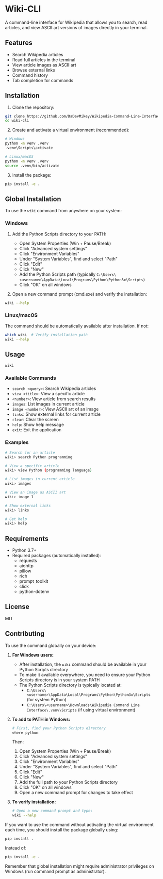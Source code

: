# Wiki-CLI

A command-line interface for Wikipedia that allows you to search, read articles, and view ASCII art versions of images directly in your terminal.

## Features

- Search Wikipedia articles
- Read full articles in the terminal
- View article images as ASCII art
- Browse external links
- Command history
- Tab completion for commands

## Installation

1. Clone the repository:
```bash
git clone https://github.com/DaDevMikey/Wikipedia-Command-Line-Interface.git
cd wiki-cli
```

2. Create and activate a virtual environment (recommended):
```bash
# Windows
python -m venv .venv
.venv\Scripts\activate

# Linux/macOS
python -m venv .venv
source .venv/bin/activate
```

3. Install the package:
```bash
pip install -e .
```

## Global Installation

To use the `wiki` command from anywhere on your system:

### Windows
1. Add the Python Scripts directory to your PATH:
   - Open System Properties (Win + Pause/Break)
   - Click "Advanced system settings"
   - Click "Environment Variables"
   - Under "System Variables", find and select "Path"
   - Click "Edit"
   - Click "New"
   - Add the Python Scripts path (typically `C:\Users\<username>\AppData\Local\Programs\Python\Python3x\Scripts`)
   - Click "OK" on all windows

2. Open a new command prompt (cmd.exe) and verify the installation:
```bash
wiki --help
```

### Linux/macOS
The command should be automatically available after installation. If not:
```bash
which wiki  # Verify installation path
wiki --help
```

## Usage

```bash
wiki
```

### Available Commands

- `search <query>`: Search Wikipedia articles
- `view <title>`: View a specific article
- `<number>`: View article from search results
- `images`: List images in current article
- `image <number>`: View ASCII art of an image
- `links`: Show external links for current article
- `clear`: Clear the screen
- `help`: Show help message
- `exit`: Exit the application

### Examples

```bash
# Search for an article
wiki> search Python programming

# View a specific article
wiki> view Python (programming language)

# List images in current article
wiki> images

# View an image as ASCII art
wiki> image 1

# Show external links
wiki> links

# Get help
wiki> help
```

## Requirements

- Python 3.7+
- Required packages (automatically installed):
  - requests
  - aiohttp
  - pillow
  - rich
  - prompt_toolkit
  - click
  - python-dotenv

## License

MIT

## Contributing




To use the command globally on your device:

1. **For Windows users:**
   - After installation, the `wiki` command should be available in your Python Scripts directory
   - To make it available everywhere, you need to ensure your Python Scripts directory is in your system PATH
   - The Python Scripts directory is typically located at:
     - `C:\Users\<username>\AppData\Local\Programs\Python\Python3x\Scripts` (for system Python)
     - `C:\Users\<username>\Downloads\Wikipedia Command Line Interface\.venv\Scripts` (if using virtual environment)

2. **To add to PATH in Windows:**
   ```bash
   # First, find your Python Scripts directory
   where python
   ```
   Then:
   1. Open System Properties (Win + Pause/Break)
   2. Click "Advanced system settings"
   3. Click "Environment Variables"
   4. Under "System Variables", find and select "Path"
   5. Click "Edit"
   6. Click "New"
   7. Add the full path to your Python Scripts directory
   8. Click "OK" on all windows
   9. Open a new command prompt for changes to take effect

3. **To verify installation:**
   ```bash
   # Open a new command prompt and type:
   wiki --help
   ```

If you want to use the command without activating the virtual environment each time, you should install the package globally using:
```bash
pip install .
```
Instead of:
```bash
pip install -e .
```

Remember that global installation might require administrator privileges on Windows (run command prompt as administrator).
